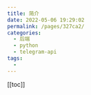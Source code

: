 ```yaml
---
title: 简介
date: 2022-05-06 19:29:02
permalink: /pages/327ca2/
categories:
  - 后端
  - python
  - telegram-api
tags:
  - 
---
```


[[toc]]